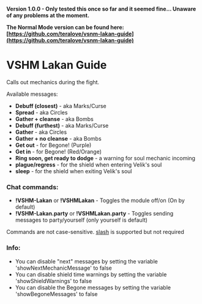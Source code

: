 **Version 1.0.0 - Only tested this once so far and it seemed fine... Unaware of any problems at the moment.**

**The Normal Mode version can be found here: [https://github.com/teralove/vsnm-lakan-guide](https://github.com/teralove/vsnm-lakan-guide)**

# VSHM Lakan Guide
Calls out mechanics during the fight.

Available messages:

* **Debuff (closest)**  - aka Marks/Curse
* **Spread**  - aka Circles
* **Gather + cleanse**  - aka Bombs
* **Debuff (furthest)**  - aka Marks/Curse
* **Gather**  - aka Circles
* **Gather + no cleanse**  - aka Bombs
* **Get out**  - for Begone! (Purple)
* **Get in**  - for Begone! (Red/Orange)
* **Ring soon, get ready to dodge**  - a warning for soul mechanic incoming
* **plague/regress**  - for the shield when entering Velik's soul
* **sleep**  - for the shield when exiting Velik's soul


### Chat commands:
* **!VSHM-Lakan** or **!VSHMLakan** - Toggles the module off/on (On by default)
* **!VSHM-Lakan.party** or **!VSHMLakan.party** - Toggles sending messages to party/yourself (only yourself is default)

Commands are not case-sensitive. [slash](https://github.com/baldera-mods/slash) is supported but not required


### Info:
* You can disable "next" messages by setting the variable 'showNextMechanicMessage' to false
* You can disable shield time warnings by setting the variable 'showShieldWarnings' to false
* You can disable the Begone messages by setting the variable 'showBegoneMessages' to false